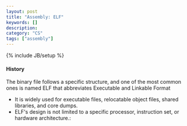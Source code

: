 ```yaml
--- 
layout: post 
title: "Assembly: ELF" 
keywords: [] 
description: 
category: "CS"
tags: ["assembly"] 
--- 
```

{% include JB/setup %}

#### History
The binary file follows a specific structure, and one of the most common ones is named ELF that
abbreviates Executable and Linkable Format
- It is widely used for executable files, relocatable object files, shared libraries, and core
  dumps.
- ELF's design is not limited to a specific processor, instruction set, or hardware architecture.:


